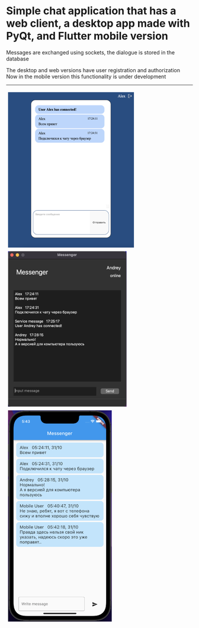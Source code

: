 Simple chat application that has a web client, a desktop app made with PyQt, and Flutter mobile version   
====
Messages are exchanged using sockets, the dialogue is stored in the database

The desktop and web versions have user registration and authorization  
Now in the mobile version this functionality is under development

___

<p>
<img src="screenshots_for_git/screenshot1.png" alt="image1" width="340"  height="420" align="top" hspace="5" vspace="5">
<img src="screenshots_for_git/screenshot2.png" alt="image1" width="320" height="420" align="top" hspace="5" vspace="5">
<img src="screenshots_for_git/screenshot3.png" alt="image1" width="280" align="top" hspace="5" vspace="5">
</p>
